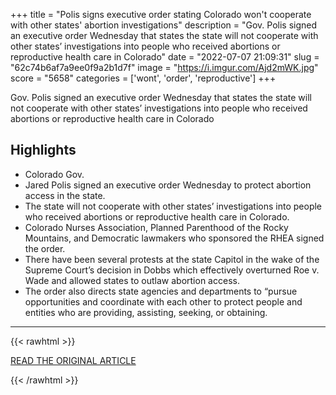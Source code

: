 +++
title = "Polis signs executive order stating Colorado won't cooperate with other states' abortion investigations"
description = "Gov. Polis signed an executive order Wednesday that states the state will not cooperate with other states’ investigations into people who received abortions or reproductive health care in Colorado"
date = "2022-07-07 21:09:31"
slug = "62c74b6af7a9ee0f9a2b1d7f"
image = "https://i.imgur.com/Ajd2mWK.jpg"
score = "5658"
categories = ['wont', 'order', 'reproductive']
+++

Gov. Polis signed an executive order Wednesday that states the state will not cooperate with other states’ investigations into people who received abortions or reproductive health care in Colorado

## Highlights

- Colorado Gov.
- Jared Polis signed an executive order Wednesday to protect abortion access in the state.
- The state will not cooperate with other states’ investigations into people who received abortions or reproductive health care in Colorado.
- Colorado Nurses Association, Planned Parenthood of the Rocky Mountains, and Democratic lawmakers who sponsored the RHEA signed the order.
- There have been several protests at the state Capitol in the wake of the Supreme Court’s decision in Dobbs which effectively overturned Roe v. Wade and allowed states to outlaw abortion access.
- The order also directs state agencies and departments to “pursue opportunities and coordinate with each other to protect people and entities who are providing, assisting, seeking, or obtaining.

---

{{< rawhtml >}}
  <p class="article-category">
    <a target="_blank" href="https://www.thedenverchannel.com/news/politics/polis-signs-executive-order-saying-colorado-wont-cooperate-with-other-states-abortion-investigations">READ THE ORIGINAL ARTICLE</a>
  </p>
{{< /rawhtml >}}
